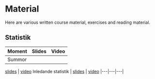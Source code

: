 Material
============================

Here are various written course material, exercises and reading material.

## Statistik 


| Moment | Slides | Video |
|---|---|---|
Summor |
[slides](https://github.com/dbwebb-se/matmod/blob/master/material/MA1477_summor.pdf)
| [video](https://www.youtube.com/watch?v=uuhRWlhxU6o)
Inledande statistik | [slides](01-inledandestatistik.org) | [video](https://youtu.be/3X6psM3HSm4)
|---|---|---|
